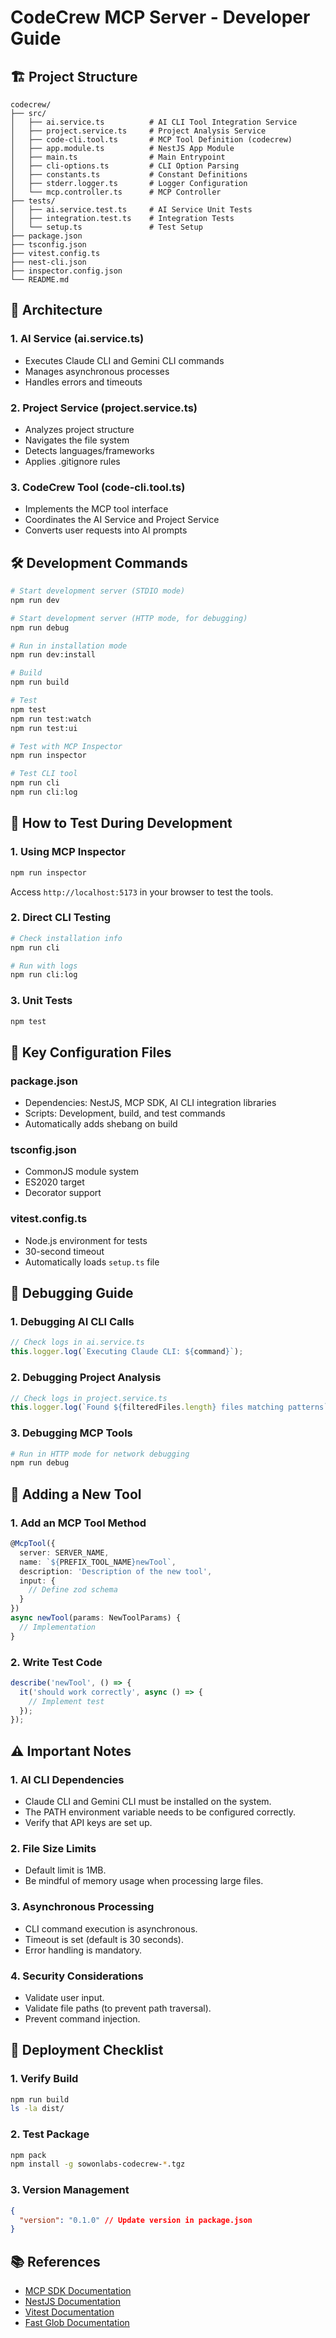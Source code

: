 # CodeCrew MCP Server - Developer Guide

## 🏗 Project Structure

```
codecrew/
├── src/
│   ├── ai.service.ts          # AI CLI Tool Integration Service
│   ├── project.service.ts     # Project Analysis Service
│   ├── code-cli.tool.ts       # MCP Tool Definition (codecrew)
│   ├── app.module.ts          # NestJS App Module
│   ├── main.ts                # Main Entrypoint
│   ├── cli-options.ts         # CLI Option Parsing
│   ├── constants.ts           # Constant Definitions
│   ├── stderr.logger.ts       # Logger Configuration
│   └── mcp.controller.ts      # MCP Controller
├── tests/
│   ├── ai.service.test.ts     # AI Service Unit Tests
│   ├── integration.test.ts    # Integration Tests
│   └── setup.ts               # Test Setup
├── package.json
├── tsconfig.json
├── vitest.config.ts
├── nest-cli.json
├── inspector.config.json
└── README.md
```

## 🔄 Architecture

### 1. AI Service (ai.service.ts)
- Executes Claude CLI and Gemini CLI commands
- Manages asynchronous processes
- Handles errors and timeouts

### 2. Project Service (project.service.ts)  
- Analyzes project structure
- Navigates the file system
- Detects languages/frameworks
- Applies .gitignore rules

### 3. CodeCrew Tool (code-cli.tool.ts)
- Implements the MCP tool interface
- Coordinates the AI Service and Project Service
- Converts user requests into AI prompts

## 🛠 Development Commands

```bash
# Start development server (STDIO mode)
npm run dev

# Start development server (HTTP mode, for debugging)  
npm run debug

# Run in installation mode
npm run dev:install

# Build
npm run build

# Test
npm test
npm run test:watch
npm run test:ui

# Test with MCP Inspector
npm run inspector

# Test CLI tool
npm run cli
npm run cli:log
```

## 🧪 How to Test During Development

### 1. Using MCP Inspector
```bash
npm run inspector
```
Access `http://localhost:5173` in your browser to test the tools.

### 2. Direct CLI Testing
```bash
# Check installation info
npm run cli

# Run with logs
npm run cli:log
```

### 3. Unit Tests
```bash
npm test
```

## 🔧 Key Configuration Files

### package.json
- Dependencies: NestJS, MCP SDK, AI CLI integration libraries
- Scripts: Development, build, and test commands
- Automatically adds shebang on build

### tsconfig.json
- CommonJS module system
- ES2020 target
- Decorator support

### vitest.config.ts
- Node.js environment for tests
- 30-second timeout
- Automatically loads `setup.ts` file

## 🐛 Debugging Guide

### 1. Debugging AI CLI Calls
```typescript
// Check logs in ai.service.ts
this.logger.log(`Executing Claude CLI: ${command}`);
```

### 2. Debugging Project Analysis
```typescript  
// Check logs in project.service.ts
this.logger.log(`Found ${filteredFiles.length} files matching patterns`);
```

### 3. Debugging MCP Tools
```bash
# Run in HTTP mode for network debugging 
npm run debug
```

## 📝 Adding a New Tool

### 1. Add an MCP Tool Method
```typescript
@McpTool({
  server: SERVER_NAME,
  name: `${PREFIX_TOOL_NAME}newTool`,
  description: 'Description of the new tool',
  input: {
    // Define zod schema
  }
})
async newTool(params: NewToolParams) {
  // Implementation
}
```

### 2. Write Test Code
```typescript
describe('newTool', () => {
  it('should work correctly', async () => {
    // Implement test
  });
});
```

## ⚠️ Important Notes

### 1. AI CLI Dependencies
- Claude CLI and Gemini CLI must be installed on the system.
- The PATH environment variable needs to be configured correctly.
- Verify that API keys are set up.

### 2. File Size Limits
- Default limit is 1MB.
- Be mindful of memory usage when processing large files.

### 3. Asynchronous Processing
- CLI command execution is asynchronous.
- Timeout is set (default is 30 seconds).
- Error handling is mandatory.

### 4. Security Considerations
- Validate user input.
- Validate file paths (to prevent path traversal).
- Prevent command injection.

## 🚀 Deployment Checklist

### 1. Verify Build
```bash
npm run build
ls -la dist/
```

### 2. Test Package
```bash
npm pack
npm install -g sowonlabs-codecrew-*.tgz
```

### 3. Version Management
```json
{
  "version": "0.1.0" // Update version in package.json
}
```

## 📚 References

- [MCP SDK Documentation](https://github.com/modelcontextprotocol/typescript-sdk)
- [NestJS Documentation](https://docs.nestjs.com/)
- [Vitest Documentation](https://vitest.dev/)
- [Fast Glob Documentation](https://github.com/mrmlnc/fast-glob)